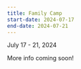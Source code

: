 ```yaml
---
title: Family Camp
start-date: 2024-07-17
end-date: 2024-07-21
---
```


July 17 - 21, 2024

More info coming soon!
